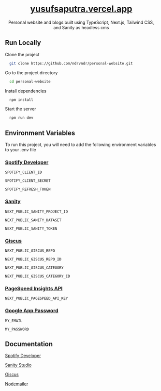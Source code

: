 <div align=center>

# [yusufsaputra.vercel.app](https://yusufsaputra.vercel.app/)

Personal website and blogs built using TypeScript, Next.js, Tailwind CSS, and Sanity as headless cms

</div>

## Run Locally

Clone the project

```bash
  git clone https://github.com/ndrvndr/personal-website.git
```

Go to the project directory

```bash
  cd personal-website
```

Install dependencies

```bash
  npm install
```

Start the server

```bash
  npm run dev
```

## Environment Variables

To run this project, you will need to add the following environment variables to your .env file

### [Spotify Developer](https://developer.spotify.com/)

`SPOTIFY_CLIENT_ID`

`SPOTIFY_CLIENT_SECRET`

`SPOTIFY_REFRESH_TOKEN`

### [Sanity](https://www.sanity.io/)

`NEXT_PUBLIC_SANITY_PROJECT_ID`

`NEXT_PUBLIC_SANITY_DATASET`

`NEXT_PUBLIC_SANITY_TOKEN`

### [Giscus](https://giscus.app/)

`NEXT_PUBLIC_GISCUS_REPO`

`NEXT_PUBLIC_GISCUS_REPO_ID`

`NEXT_PUBLIC_GISCUS_CATEGORY`

`NEXT_PUBLIC_GISCUS_CATEGORY_ID`

### [PageSpeed Insights API](https://developers.google.com/speed/docs/insights/v5/get-started)

`NEXT_PUBLIC_PAGESPEED_API_KEY`

### [Google App Password](https://myaccount.google.com/apppasswords)

`MY_EMAIL`

`MY_PASSWORD`

## Documentation

[Spotify Developer](https://developer.spotify.com/)

[Sanity Studio](https://www.sanity.io/docs/sanity-studio)

[Giscus](https://giscus.app/)

[Nodemailer](https://nodemailer.com/)
